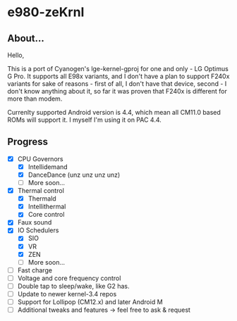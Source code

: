# e980-zeKrnl

## About...

Hello,

This is a port of Cyanogen's lge-kernel-gproj for one and only - LG 
Optimus G Pro. It supports all E98x variants, and I don't have a plan 
to support F240x variants for sake of reasons - first of all, I don't 
have that device, second - I don't know anything about it, so far it 
was proven that F240x is different for more than modem.

Currenlty supported Android version is 4.4, which mean all CM11.0 
based ROMs will support it. I myself I'm using it on PAC 4.4.

## Progress

- [x] CPU Governors
	- [x] Intellidemand
	- [x] DanceDance (unz unz unz unz)
	- [ ] More soon...
- [x] Thermal control
	- [x] Thermald
	- [x] Intellithermal
	- [x] Core control
- [x] Faux sound
- [x] IO Schedulers
	- [x] SIO
	- [x] VR
	- [x] ZEN
	- [ ] More soon...
- [ ] Fast charge
- [ ] Voltage and core frequency control
- [ ] Double tap to sleep/wake, like G2 has.
- [ ] Update to newer kernel-3.4 repos
- [ ] Support for Lollipop (CM12.x) and later Android M
- [ ] Additional tweaks and features -> feel free to ask & request
